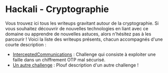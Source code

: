 # Hackali - Cryptographie

Vous trouvez ici tous les writeups gravitant autour de la cryptographie. Si vous souhaitez découvrir de nouvelles technologies en liant avec ce domaine ou apprendre de nouvelles astuces, alors n'hésitez pas à les parcourir ! Voici la liste des writeups présents, chacun accompagnés d'une courte description :

- [InterceptedCommunications](writeups/Interceptedcommunications/InterceptedCommunications.md) : Challenge qui consiste à exploiter une faille dans un chiffrement OTP mal sécurisé.
- [Un autre challenge](https://nerumir.fr) : Plouf description d'un autre challenge !
